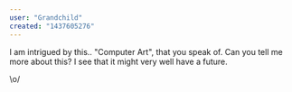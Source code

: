 ```yaml
---
user: "Grandchild"
created: "1437605276"
---
```


I am intrigued by this.. "Computer Art", that you speak of.
Can you tell me more about this? I see that it might very well have a future.

\o/

